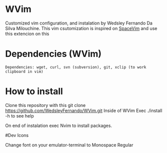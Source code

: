 # WVim

Customized vim configuration, and instalation by Wedsley Fernando Da Silva Milouchine. 
This vim csutomization is inspired on [SpaceVim]( https://spacevim.org ) and use this extencion on this

# Dependencies (WVim) 

    Dependencies: wget, curl, svn (subversion), git, xclip (to work clipboard in vim)

# How to install 

Clone this repository with this
    git clone https://github.com/WedsleyFernando/WVim.git
Inside of WVim
    Exec ./install -h to see help

On end of instalation exec Nvim to install packages.

#Dev Icons

Change font on your emulator-terminal to Monospace Regular
